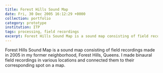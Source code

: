 ```yaml
---
title: Forest Hills Sound Map
date: Fri, 30 Dec 2005 16:12:29 +0000
collection: portfolio
category: prototype
institution: ITP
tags: processing, field recordings
excerpt: Forest Hills Sound Map is a sound map consisting of field recordings made in 2005 in my former neighborhood, Forest Hills.<br /><img src='/images/portfolio/forest-hills-soundmap-300w.png'>
---
```

Forest Hills Sound Map is a sound map consisting of field recordings made in 2005 in my former neighborhood, Forest Hills, Queens.  I made binaural field recordings in various locations and connected them to their corresponding spot on a map. 